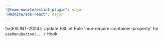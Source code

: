 ```yaml
---
'@team-monite/eslint-plugin': major
'@monite/sdk-react': major
---
```


fix(ESLINT-2024): Update ESLint Rule 'mui-require-container-property' for `useMenuButton(...)` Hook
